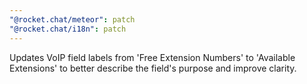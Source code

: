 ```yaml
---
"@rocket.chat/meteor": patch
"@rocket.chat/i18n": patch
---
```


Updates VoIP field labels from 'Free Extension Numbers' to 'Available Extensions' to better describe the field's purpose and improve clarity.
